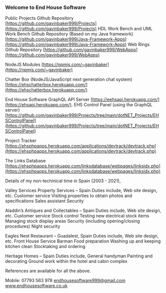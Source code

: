 ### Welcome to End House Software

Public Projects Github Repository [https://github.com/gavinbaker999/Projects](https://github.com/gavinbaker999/Projects)
HDL Work Bench and UML Work Bench Github Repository (Based on my Java framework) [https://github.com/gavinbaker999/Java-Framework-Apps](https://github.com/gavinbaker999/Java-Framework-Apps)
Web Rings Github Repository [https://github.com/gavinbaker999/WebApps](https://github.com/gavinbaker999/WebApps)

NodeJS Modules [https://npmjs.com/~gavinbaker](https://npmjs.com/~gavinbaker)

Chatter Box (NodeJS/JavaScript next generation chat system) [https://ehschatterbox.herokuapp.com/](https://ehschatterbox.herokuapp.com/)

End House Software GraphQL API Server [https://eehsapi.herokuapp.com/](https://ehsapi.herokuapp.com/). EHS Control Panel (using the GraphQL server) [https://github.com/gavinbaker999/Projects/tree/main/dotNET_Projects/EHSControlPanel] (https://github.com/gavinbaker999/Projects/tree/main/dotNET_Projects/EHSControlPanel)

Project Tracker [https://ehsphpapps.herokuapp.com/applications/devtrack/devtrack.php](https://ehsphpapps.herokuapp.com/applications/devtrack/devtrack.php)

The Links Database [https://ehsphpapps.herokuapp.com/linksdatabase/webpages/linksidx.php](https://ehsphpapps.herokuapp.com/linksdatabase/webpages/linksidx.php)

Details of my non-techinical time in Spain (2003 - 2021),

Valley Services Property Services – Spain
Duties include,
  Web site design, etc.
  Customer service
  Visiting properties to obtain photos and specifications
  Sales assistant
  Security

Aladdin’s Antiques and Collectables – Spain
Duties include,
   Web site design, etc.
   Customer service
   Stock control
   Testing new electrical stock items
   Managing stock display areas
   Security (including opening/closing procedures)
   Night security

Eagles Nest Restaurant – Guadalest, Spain
Duties include,
   Web site design, etc.
   Front House Service
   Barman
   Food preparation
   Washing up and keeping kitchen clean
   Stocktaking and ordering

Heritage Homes – Spain
Duties include,
   General handyman
   Painting and decorating
   Ground work within the hotel and cabin complex

References are available for all the above.

Mobile: 07793 563 978
endhousesoftware999@gmail.com
www.endhousesoftware.co.uk
